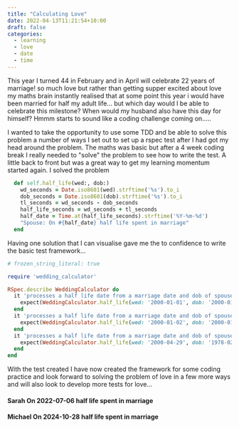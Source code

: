 ```yaml
---
title: "Calculating Love"
date: 2022-04-13T11:21:54+10:00
draft: false
categories:
  - learning
  - love
  - date 
  - time
---
```


This year I turned 44 in February and in April will celebrate 22 years of marriage! so much love but rather than getting supper excited about love my maths brain instantly realised that at some point this year i would have been married for half my adult life... but which day would I be able to celebrate this milestone? When would my husband also have this day for himself? Hmmm starts to sound like a coding challenge coming on.....

I wanted to take the opportunity to use some TDD and be able to solve this problem a number of ways I set out to set up a rspec test after I had got my head around the problem. The maths was basic but after a 4 week coding break I really needed to "solve" the problem to see how to write the test. A little back to front but was a great way to get my learning momentum started again. I solved the problem

``` ruby 
  def self.half_life(wed:, dob:)
    wd_seconds = Date.iso8601(wed).strftime('%s').to_i
    dob_seconds = Date.iso8601(dob).strftime('%s').to_i
    tl_seconds = wd_seconds - dob_seconds
    half_life_seconds = wd_seconds + tl_seconds
    half_date = Time.at(half_life_seconds).strftime('%Y-%m-%d')
    "Spouse: On #{half_date} half life spent in marriage"
  end
```
Having one solution that I can visualise gave me the to confidence to write the basic test framework...

```ruby
# frozen_string_literal: true

require 'wedding_calculator'

RSpec.describe WeddingCalculator do
  it 'processes a half life date from a marriage date and dob of spouse 1' do
    expect(WeddingCalculator.half_life(wed: '2000-01-01', dob: '2000-01-01')).to eq 'Spouse: On 2000-01-01 half life spent in marriage'
  end
  it 'processes a half life date from a marriage date and dob of spouse 1' do
    expect(WeddingCalculator.half_life(wed: '2000-01-02', dob: '2000-01-01')).to eq 'Spouse: On 2000-01-03 half life spent in marriage'
  end
  it 'processes a half life date from a marriage date and dob of spouse 1' do
    expect(WeddingCalculator.half_life(wed: '2000-04-29', dob: '1978-02-21')).to eq 'Spouse: On 2022-07-06 half life spent in marriage'
  end
end
```
With the test created I have now created the framework for some coding practice and look forward to solving the problem of love in a few more ways and will also look to develop more tests for love...

#### Sarah On 2022-07-06 half life spent in marriage
#### Michael On 2024-10-28 half life spent in marriage
